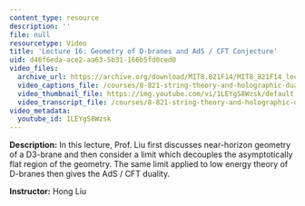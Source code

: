 ```yaml
---
content_type: resource
description: ''
file: null
resourcetype: Video
title: 'Lecture 16: Geometry of D-branes and AdS / CFT Conjecture'
uid: d46f6eda-ace2-aa63-5b31-166b5fd0ced0
video_files:
  archive_url: https://archive.org/download/MIT8.821F14/MIT8_821F14_lec16_300k.mp4
  video_captions_file: /courses/8-821-string-theory-and-holographic-duality-fall-2014/d8dd839335335c39b29bf99398a37853_1LEYgS8Wzsk.vtt
  video_thumbnail_file: https://img.youtube.com/vi/1LEYgS8Wzsk/default.jpg
  video_transcript_file: /courses/8-821-string-theory-and-holographic-duality-fall-2014/ebe08b128f1ad5fd0efc02810ef9fd82_1LEYgS8Wzsk.pdf
video_metadata:
  youtube_id: 1LEYgS8Wzsk
---
```


**Description:** In this lecture, Prof. Liu first discusses near-horizon geometry of a D3-brane and then consider a limit which decouples the asymptotically flat region of the geometry. The same limit applied to low energy theory of D-branes then gives the AdS / CFT duality.

**Instructor:** Hong Liu